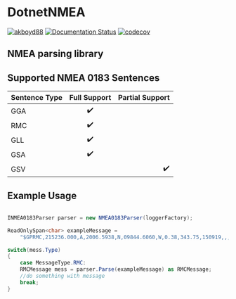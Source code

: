 # DotnetNMEA
 [![akboyd88](https://circleci.com/gh/akboyd88/DotnetNMEA.svg?style=svg)](https://circleci.com/gh/akboyd88/DotnetNMEA)
[![Documentation Status](https://readthedocs.org/projects/dotnetnmea/badge/?version=latest)](https://dotnetnmea.readthedocs.io/en/latest/namespace_dotnet_n_m_e_a_1_1_n_m_e_a0183.html)
 [![codecov](https://codecov.io/gh/akboyd88/DotnetNMEA/branch/master/graph/badge.svg)](https://codecov.io/gh/akboyd88/DotnetNMEA)
 
## NMEA parsing library 
 
## Supported NMEA 0183 Sentences
| Sentence Type        | Full Support           | Partial Support  |
| ------------- |:-------------:| -----:|
| GGA      | :heavy_check_mark:  |  |
| RMC    | :heavy_check_mark: |   |
| GLL | :heavy_check_mark: |  |
| GSA | :heavy_check_mark: | |
| GSV |  | :heavy_check_mark: |


## Example Usage

```c#

INMEA0183Parser parser = new NMEA0183Parser(loggerFactory);

ReadOnlySpan<char> exampleMessage = 
    "$GPRMC,215236.000,A,2006.5938,N,09844.6060,W,0.38,343.75,150919,,,A*70";

switch(mess.Type)
{
    case MessageType.RMC:
    RMCMessage mess = parser.Parse(exampleMessage) as RMCMessage;
    //do something with message
    break;
}
```